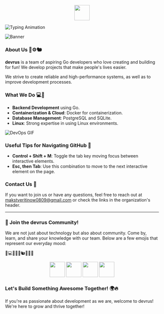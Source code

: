 <div align="center">
  <img src="https://media.giphy.com/media/xT9IgzoKnwFNmISR8I/giphy.gif" width="50" height="50">
</div>

![Typing Animation](https://media.giphy.com/media/3o7abKhOpu0NwenH3O/giphy.gif)  

![Banner](https://via.placeholder.com/1200x300.png?text=Welcome+to+devrus)  

### About Us 🐳⚙️🐿️

**devrus** is a team of aspiring Go developers who love creating and building for fun! We develop projects that make people's lives easier.

We strive to create reliable and high-performance systems, as well as to improve development processes.

### What We Do 💻🚀
- **Backend Development** using Go.
- **Containerization & Cloud**: Docker for containerization.
- **Database Management**: PostgreSQL and SQLite.
- **Linux**: Strong expertise in using Linux environments.

![DevOps GIF](https://media.giphy.com/media/xT9IgzoKnwFNmISR8I/giphy.gif)

### Useful Tips for Navigating GitHub 🚀
- **Control + Shift + M**: Toggle the tab key moving focus between interactive elements.
- **Esc, then Tab**: Use this combination to move to the next interactive element on the page.

### Contact Us 🤝
If you want to join us or have any questions, feel free to reach out at [makstveritinow0809@gmail.com](mailto:makstveritinow0809@gmail.com) or check the links in the organization's header.

---

### 🌊 Join the devrus Community!
We are not just about technology but also about community. Come by, learn, and share your knowledge with our team. Below are a few emojis that represent our everyday mood:

🚀💻✨🔧🐳🐿️🐙🎉🤖

<div align="center">
  <img src="https://media.giphy.com/media/3oEjI6SIIHBdRxXI40/giphy.gif" width="50" height="50">
  <img src="https://media.giphy.com/media/l3vR7UAk1H2hXxWQM/giphy.gif" width="50" height="50">
  <img src="https://media.giphy.com/media/26BRzozg4TCBXv6QU/giphy.gif" width="50" height="50">
  <img src="https://media.giphy.com/media/l3q2K5jinAlChoCLS/giphy.gif" width="50" height="50">
</div>

### Let's Build Something Awesome Together! 🌍🔥

If you're as passionate about development as we are, welcome to devrus! We're here to grow and thrive together!
